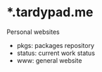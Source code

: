 # *.tardypad.me

Personal websites

- pkgs: packages repository
- status: current work status
- www: general website
